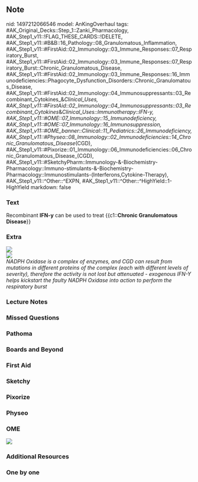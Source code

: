 ## Note
nid: 1497212066546
model: AnKingOverhaul
tags: #AK_Original_Decks::Step_1::Zanki_Pharmacology, #AK_Step1_v11::!FLAG_THESE_CARDS::!DELETE, #AK_Step1_v11::#B&B::16_Pathology::08_Granulomatous_Inflammation, #AK_Step1_v11::#FirstAid::02_Immunology::03_Immune_Responses::07_Respiratory_Burst, #AK_Step1_v11::#FirstAid::02_Immunology::03_Immune_Responses::07_Respiratory_Burst::Chronic_Granulomatous_Disease, #AK_Step1_v11::#FirstAid::02_Immunology::03_Immune_Responses::16_Immunodeficiencies::Phagocyte_Dysfunction_Disorders::Chronic_Granulomatous_Disease, #AK_Step1_v11::#FirstAid::02_Immunology::04_Immunosuppressants::03_Recombinant_Cytokines_&_Clinical_Uses, #AK_Step1_v11::#FirstAid::02_Immunology::04_Immunosuppressants::03_Recombinant_Cytokines_&_Clinical_Uses::Immunotherapy::IFN-y, #AK_Step1_v11::#OME::07_Immunology::15_Immunodeficiency, #AK_Step1_v11::#OME::07_Immunology::16_Immunosuppression, #AK_Step1_v11::#OME_banner::Clinical::11_Pediatrics::26_Immunodeficiency, #AK_Step1_v11::#Physeo::08_Immunology::02_Immunodeficiencies::14_Chronic_Granulomatous_Disease_(CGD), #AK_Step1_v11::#Pixorize::01_Immunology::06_Immunodeficiencies::06_Chronic_Granulomatous_Disease_(CGD), #AK_Step1_v11::#SketchyPharm::Immunology-&-Biochemistry-Pharmacology::Immuno-stimulants-&-Biochemistry-Pharmacology::Immunostimulants-(Interferons,Cytokine-Therapy), #AK_Step1_v11::^Other::^EXPN, #AK_Step1_v11::^Other::^HighYield::1-HighYield
markdown: false

### Text
<div>
  Recombinant <b>IFN-y</b> can be used to treat {{c1::<b>Chronic
  Granulomatous Disease</b>}}
</div>

### Extra
<div><img src="paste-58265526337537.jpg"></div>
<div><img src="paste-1105387143036929.jpg"></div>
<div>
  <i>NADPH Oxidase is a complex of enzymes, and CGD can result from
  mutations in different proteins of the complex (each with
  different levels of severity), therefore the activity is not lost
  but attenuated - exogenous IFN-Y helps kickstart the faulty NADPH
  Oxidase into action to perform the respiratory burst</i>
</div>

### Lecture Notes


### Missed Questions


### Pathoma


### Boards and Beyond


### First Aid


### Sketchy


### Pixorize


### Physeo


### OME
<div class="ome-widget">
  <a href=
  "https://onlinemeded.org/spa/pediatrics/immunodeficiency/acquire?ref=anki">
  <img src="_OME_AnkiFlashcards_Lesson_5.png"></a>
</div>

### Additional Resources


### One by one

